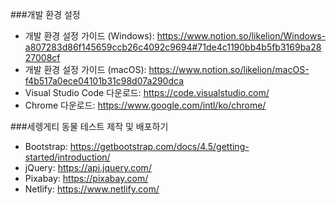 ###개발 환경 설정
* 개발 환경 설정 가이드 (Windows): https://www.notion.so/likelion/Windows-a807283d86f145659ccb26c4092c9694#71de4c1190bb4b5fb3169ba2827008cf   
* 개발 환경 설정 가이드 (macOS): https://www.notion.so/likelion/macOS-f4b517a0ece04101b31c98d07a290dca
* Visual Studio Code 다운로드: https://code.visualstudio.com/
* Chrome 다운로드: https://www.google.com/intl/ko/chrome/


###세렝게티 동물 테스트 제작 및 배포하기
* Bootstrap: https://getbootstrap.com/docs/4.5/getting-started/introduction/
* jQuery: https://api.jquery.com/
* Pixabay: https://pixabay.com/
* Netlify: https://www.netlify.com/
